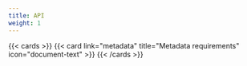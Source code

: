 ```yaml
---
title: API
weight: 1
---
```



{{< cards >}}
  {{< card link="metadata" title="Metadata requirements" icon="document-text" >}} 
{{< /cards >}}